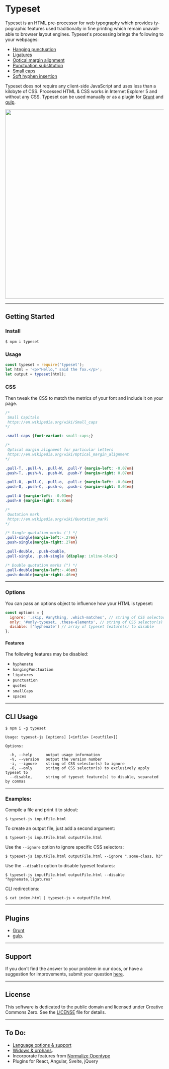 # Typeset

Typeset is an HTML pre-proces­sor for web ty­pog­ra­phy which pro­vides ty­po­graphic fea­tures used tra­di­tion­ally in ﬁne print­ing which re­main un­avail­able to browser lay­out en­gines. Typeset's pro­cess­ing brings the fol­low­ing to your web­pages:

- [Hang­ing punc­tu­a­tion](https://en.wikipedia.org/wiki/Hanging_punctuation)
- [Ligatures](https://en.wikipedia.org/wiki/Orthographic_ligature)
- [Optical mar­gin align­ment](https://en.wikipedia.org/wiki/Optical_margin_alignment)
- [Punctuation sub­sti­tu­tion](src/punctuation.js)
- [Small caps](https://en.wikipedia.org/wiki/Small_caps)
- [Soft hy­phen in­ser­tion](https://en.wikipedia.org/wiki/Soft_hyphen)

Typeset does not re­quire any client-side JavaScript and uses less than a kilo­byte of CSS. Processed HTML & CSS works in Internet Explorer 5 and with­out any CSS. Typeset can be used man­u­ally or as a plu­gin for [Grunt](https://github.com/mobinni/grunt-typeset) and [gulp](https://github.com/lucasconstantino/gulp-typeset).

<img src="https://i.imgur.com/5dTsGkH.gif" width="600">

---

## Getting Started

### Install

```shell
$ npm i typeset
```

### Usage

```js
const typeset = require('typeset');
let html = '<p>"Hello," said the fox.</p>';
let output = typeset(html);
```

### CSS
Then tweak the CSS to match the metrics of your font and include it on your page.

```css
/*
 Small Capitals
 https://en.wikipedia.org/wiki/Small_caps 
*/

.small-caps {font-variant: small-caps;}

/*
 Optical margin alignment for particular letters 
 https://en.wikipedia.org/wiki/Optical_margin_alignment
*/

.pull-T, .pull-V, .pull-W, .pull-Y {margin-left: -0.07em}
.push-T, .push-V, .push-W, .push-Y {margin-right: 0.07em}

.pull-O, .pull-C, .pull-o, .pull-c {margin-left: -0.04em}
.push-O, .push-C, .push-o, .push-c {margin-right: 0.04em}

.pull-A {margin-left: -0.03em}
.push-A {margin-right: 0.03em}

/* 
 Quotation mark 
 https://en.wikipedia.org/wiki/Quotation_mark) 
*/

/* Single quotation marks (') */
.pull-single{margin-left:-.27em}
.push-single{margin-right:.27em}

.pull-double, .push-double,
.pull-single, .push-single {display: inline-block}

/* Double quotation marks (") */
.pull-double{margin-left:-.46em}
.push-double{margin-right:.46em}
```

---

### Options

You can pass an options object to influence how your HTML is typeset:

```js
const options = {
  ignore: '.skip, #anything, .which-matches', // string of CSS selector(s) to ignore
  only: '#only-typeset, .these-elements', // string of CSS selector(s) to exclusively apply typeset to
  disable: ['hyphenate'] // array of typeset feature(s) to disable
};
```

#### Features
The following features may be disabled:

- `hyphenate`
- `hangingPunctuation`
- `ligatures`
- `punctuation`
- `quotes`
- `smallCaps`
- `spaces`

---

## CLI Usage

```shell
$ npm i -g typeset
```

```shell
Usage: typeset-js [options] [<infile> [<outfile>]]

Options:

  -h, --help      output usage information
  -V, --version   output the version number
  -i, --ignore    string of CSS selector(s) to ignore
  -O, --only      string of CSS selector(s) to exclusively apply typeset to
  --disable,      string of typeset feature(s) to disable, separated by commas
```

---

### Examples:

Compile a file and print it to stdout:
```shell
$ typeset-js inputFile.html
```

To create an output file, just add a second argument:
```shell
$ typeset-js inputFile.html outputFile.html
```

Use the `--ignore` option to ignore specific CSS selectors:
```shell
$ typeset-js inputFile.html outputFile.html --ignore ".some-class, h3"
```

Use the `--disable` option to disable typeset features:
```shell
$ typeset-js inputFile.html outputFile.html --disable "hyphenate,ligatures"
```

CLI redirections:
```shell
$ cat index.html | typeset-js > outputFile.html
```

---

## Plugins

- [Grunt](https://github.com/mobinni/grunt-typeset)
- [gulp](https://github.com/lucasconstantino/gulp-typeset).

---

## Support

If you don't find the answer to your problem in our docs, or have a suggestion for improvements, submit your question [here](https://github.com/davidmerfield/Typeset/issues).

---

## License

This software is dedicated to the public domain and licensed under Creative Commons Zero.
See the [LICENSE](LICENSE) file for details.

---

## To Do:

- [Language options & support](https://github.com/davidmerfield/Typeset/issues/25)
- [Widows & orphans](https://github.com/davidmerfield/Typeset/issues/34).
- Incorporate features from [Normalize Opentype](http://kennethormandy.com/journal/normalize-opentype-css)
- Plugins for React, Angular, Svelte, jQuery